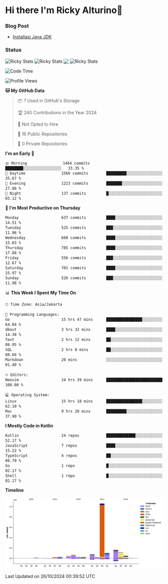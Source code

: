 # Hi there I'm Ricky Alturino👋

### Blog Post

<!-- BLOG-POST-LIST:START -->

- [Installasi Java JDK](https://onirutla.medium.com/installasi-java-jdk-ec701beeb5cb?source=rss-d9d81c918cc9------2)
<!-- BLOG-POST-LIST:END -->

### Status

<img align="center" alt="Ricky Stats" src="https://github-readme-stats.vercel.app/api?username=Alturino&theme=dark&show_icons=true&hide_border=false" />
<img align="center" alt="Ricky Stats" src="https://github-readme-stats.vercel.app/api/top-langs/?username=Alturino&theme=dark&show_icons=true&layout=compact"/>
<img align="center" width="640px" src="https://github-readme-stats.vercel.app/api/wakatime?username=Alturino&layout=compact&hide_border=true&theme=dark">
<img align="center" alt="Ricky Stats" src="https://leetcard.jacoblin.cool/onirutla?border=0&radius=20&ext=activity"/>

<!--START_SECTION:waka-->
![Code Time](http://img.shields.io/badge/Code%20Time-676%20hrs%2032%20mins-blue)

![Profile Views](http://img.shields.io/badge/Profile%20Views-0-blue)

**🐱 My GitHub Data** 

> 📦 ? Used in GitHub's Storage 
 > 
> 🏆 240 Contributions in the Year 2024
 > 
> 🚫 Not Opted to Hire
 > 
> 📜 16 Public Repositories 
 > 
> 🔑 0 Private Repositories 
 > 
**I'm an Early 🐤** 

```text
🌞 Morning                1464 commits        ████████░░░░░░░░░░░░░░░░░   33.35 % 
🌆 Daytime                1566 commits        █████████░░░░░░░░░░░░░░░░   35.67 % 
🌃 Evening                1223 commits        ███████░░░░░░░░░░░░░░░░░░   27.86 % 
🌙 Night                  137 commits         █░░░░░░░░░░░░░░░░░░░░░░░░   03.12 % 
```
📅 **I'm Most Productive on Thursday** 

```text
Monday                   637 commits         ████░░░░░░░░░░░░░░░░░░░░░   14.51 % 
Tuesday                  525 commits         ███░░░░░░░░░░░░░░░░░░░░░░   11.96 % 
Wednesday                660 commits         ████░░░░░░░░░░░░░░░░░░░░░   15.03 % 
Thursday                 785 commits         ████░░░░░░░░░░░░░░░░░░░░░   17.88 % 
Friday                   556 commits         ███░░░░░░░░░░░░░░░░░░░░░░   12.67 % 
Saturday                 701 commits         ████░░░░░░░░░░░░░░░░░░░░░   15.97 % 
Sunday                   526 commits         ███░░░░░░░░░░░░░░░░░░░░░░   11.98 % 
```


📊 **This Week I Spent My Time On** 

```text
🕑︎ Time Zone: Asia/Jakarta

💬 Programming Languages: 
Go                       15 hrs 47 mins      ████████████████░░░░░░░░░   64.04 % 
dbout                    3 hrs 32 mins       ████░░░░░░░░░░░░░░░░░░░░░   14.38 % 
Text                     2 hrs 12 mins       ██░░░░░░░░░░░░░░░░░░░░░░░   08.95 % 
SQL                      2 hrs 8 mins        ██░░░░░░░░░░░░░░░░░░░░░░░   08.66 % 
Markdown                 20 mins             ░░░░░░░░░░░░░░░░░░░░░░░░░   01.40 % 

🔥 Editors: 
Neovim                   24 hrs 39 mins      █████████████████████████   100.00 % 

💻 Operating System: 
Linux                    15 hrs 18 mins      ████████████████░░░░░░░░░   62.10 % 
Mac                      9 hrs 20 mins       █████████░░░░░░░░░░░░░░░░   37.90 % 
```

**I Mostly Code in Kotlin** 

```text
Kotlin                   24 repos            █████████████░░░░░░░░░░░░   52.17 % 
JavaScript               7 repos             ████░░░░░░░░░░░░░░░░░░░░░   15.22 % 
TypeScript               4 repos             ██░░░░░░░░░░░░░░░░░░░░░░░   08.70 % 
Go                       1 repo              █░░░░░░░░░░░░░░░░░░░░░░░░   02.17 % 
Shell                    1 repo              █░░░░░░░░░░░░░░░░░░░░░░░░   02.17 % 
```



**Timeline**

![Lines of Code chart](https://raw.githubusercontent.com/Alturino/Alturino/main/assets/bar_graph.png)


 Last Updated on 26/10/2024 00:39:52 UTC
<!--END_SECTION:waka-->
